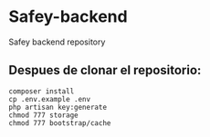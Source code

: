 # Safey-backend
Safey backend repository

## Despues de clonar el repositorio:
```
composer install
cp .env.example .env
php artisan key:generate
chmod 777 storage
chmod 777 bootstrap/cache
```

